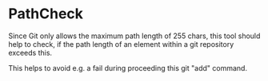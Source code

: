 # PathCheck
Since Git only allows the maximum path length of 255 chars, this tool should help to check, if the path length of an element within a git repository exceeds this.

This helps to avoid e.g. a fail during proceeding this git "add" command.
